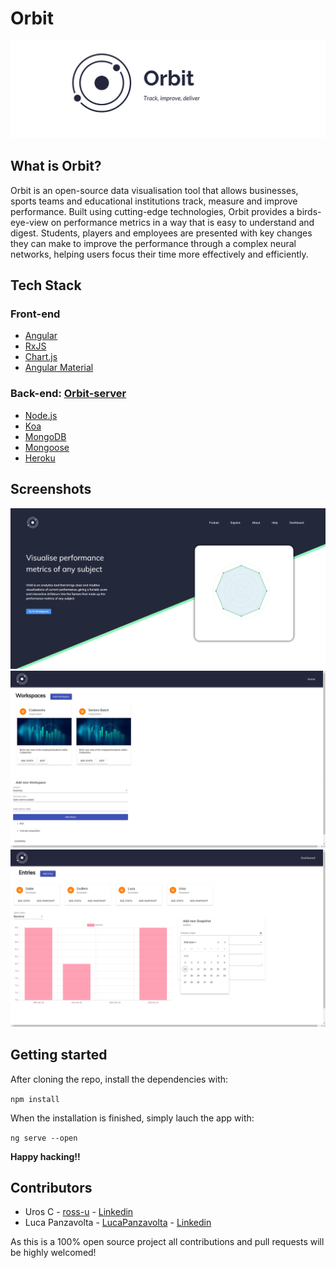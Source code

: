 # Orbit

![logo](Screenshots/orbit_logo.png)

## What is Orbit?
Orbit is an open-source data visualisation tool that allows businesses, sports teams and educational institutions track, measure and improve performance. Built using cutting-edge technologies, Orbit provides a birds-eye-view on performance metrics in a way that is easy to understand and digest. Students, players and employees are presented with key changes they can make to improve the performance through a complex neural networks, helping users focus their time more effectively and efficiently.

## Tech Stack

### Front-end

* [Angular](https://angular.io/)
* [RxJS](https://rxjs-dev.firebaseapp.com/)
* [Chart.js](https://www.chartjs.org/)
* [Angular Material](https://material.angular.io/)

### Back-end: [Orbit-server](https://github.com/LucaPanzavolta/orbit-server)

* [Node.js](https://nodejs.org/en/)
* [Koa](https://koajs.com/)
* [MongoDB](https://www.mongodb.com/)
* [Mongoose](https://mongoosejs.com/)
* [Heroku](https://www.heroku.com/)

## Screenshots
![homepage](Screenshots/homepage.png)
![product detail](Screenshots/workspaces.png)
![entries](Screenshots/entries.png)

## Getting started
After cloning the repo, install the dependencies with:

`npm install`

When the installation is finished, simply lauch the app with:

`ng serve --open`

**Happy hacking!!**

## Contributors
* Uros C - [ross-u](https://github.com/ross-u) - [Linkedin](https://www.linkedin.com/in/uros-cirkovic)
* Luca Panzavolta - [LucaPanzavolta](https://github.com/LucaPanzavolta) - [Linkedin](https://www.linkedin.com/in/lucapanzavolta)

As this is a 100% open source project all contributions and pull requests will be highly welcomed!


